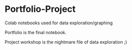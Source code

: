 # Portfolio-Project

Colab notebooks used for data exploration/graphing

Portfolio is the final notebook.

Project workshop is the nightmare file of data exploration ;)
